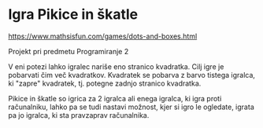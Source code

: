 # Igra Pikice in škatle
https://www.mathsisfun.com/games/dots-and-boxes.html

Projekt pri predmetu Programiranje 2

V eni potezi lahko igralec nariše eno stranico kvadratka. Cilj igre je pobarvati čim več kvadratkov. Kvadratek se pobarva z barvo tistega igralca, ki "zapre" kvadratek, tj. potegne zadnjo stranico kvadratka.

Pikice in škatle so igrica za 2 igralca ali enega igralca, ki igra proti računalniku, lahko pa se tudi nastavi možnost, kjer si igro le ogledate, igrata pa jo igralca, ki sta pravzaprav računalnika.
